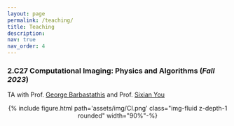 ```yaml
---
layout: page
permalink: /teaching/
title: Teaching
description:
nav: true
nav_order: 4
---
```


### 2.C27 Computational Imaging: Physics and Algorithms (*Fall 2023*)

TA with Prof. [George Barbastathis](https://optics.mit.edu/) and Prof. [Sixian You](https://www.rle.mit.edu/yougroup/)

<div class="col-md-12" style="text-align: center;"> 
{% include figure.html path='assets/img/CI.png' class="img-fluid z-depth-1 rounded" width="90%"-%}
 </div>